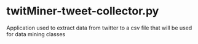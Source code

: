 twitMiner-tweet-collector.py
============================

Application used to extract data from twitter to a csv file that will be used for data mining classes
